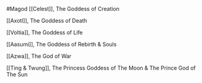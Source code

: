 #Magod 
[[Celest]], The Goddess of Creation

[[Axotl]], The Goddess of Death 

[[Voltia]], The Goddess of Life 

[[Aasumi]], The Goddess of Rebirth & Souls

[[Azwa]], The God of War 

[[Ting & Twung]], The Princess Goddess of The Moon & The Prince God of The Sun 

